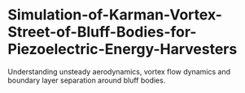 # Simulation-of-Karman-Vortex-Street-of-Bluff-Bodies-for-Piezoelectric-Energy-Harvesters
Understanding unsteady aerodynamics, vortex flow dynamics and boundary layer separation around bluff bodies.
